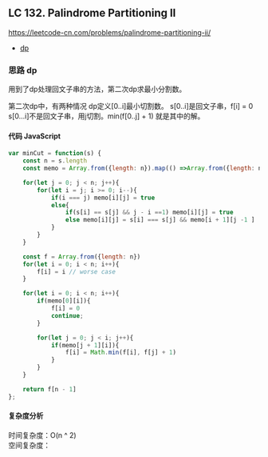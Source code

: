 ## LC 132. Palindrome Partitioning II
https://leetcode-cn.com/problems/palindrome-partitioning-ii/
- [dp](#思路-dp)

### 思路 dp
用到了dp处理回文子串的方法，第二次dp求最小分割数。

第二次dp中，有两种情况 dp定义[0..i]最小切割数。
s[0..i]是回文子串，f[i] = 0
s[0...i]不是回文子串，用j切割。min(f[0..j] + 1) 就是其中的解。
#### 代码 JavaScript

```JavaScript
var minCut = function(s) {
    const n = s.length
    const memo = Array.from({length: n}).map(() =>Array.from({length: n}).fill(false))

    for(let j = 0; j < n; j++){
        for(let i = j; i >= 0; i--){
            if(i === j) memo[i][j] = true
            else{
                if(s[i] == s[j] && j - i ==1) memo[i][j] = true
                else memo[i][j] = s[i] === s[j] && memo[i + 1][j -1 ]
            }
        }
    }

    const f = Array.from({length: n})
    for(let i = 0; i < n; i++){
        f[i] = i // worse case
    }

    for(let i = 0; i < n; i++){
        if(memo[0][i]){
            f[i] = 0
            continue;
        }

        for(let j = 0; j < i; j++){
            if(memo[j + 1][i]){
                f[i] = Math.min(f[i], f[j] + 1)
            }
        }
    }

    return f[n - 1]
};

```

#### 复杂度分析
时间复杂度：O(n ^ 2) </br>
空间复杂度：